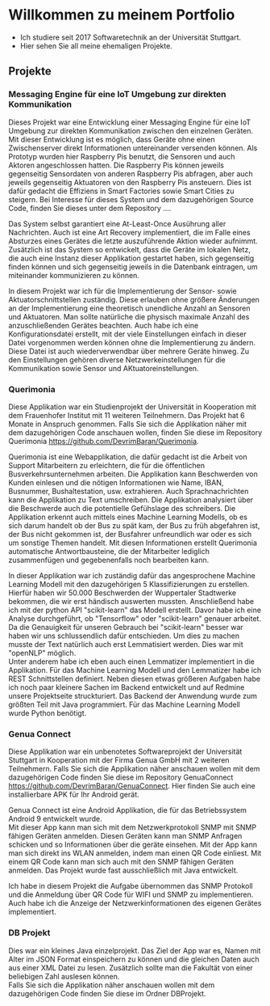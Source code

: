 # Willkommen zu meinem Portfolio
- Ich studiere seit 2017 Softwaretechnik an der Universität Stuttgart. <br />
- Hier sehen Sie all meine ehemaligen Projekte. <br />

## Projekte
### Messaging Engine für eine IoT Umgebung zur direkten Kommunikation
Dieses Projekt war eine Entwicklung einer Messaging Engine für eine IoT Umgebung zur direkten Kommunikation zwischen den einzelnen Geräten. Mit dieser Entwicklung ist es möglich, dass Geräte ohne einen Zwischenserver direkt Informationen untereinander versenden können. Als Prototyp wurden hier Raspberry Pis benutzt, die Sensoren und auch Aktoren angeschlossen hatten. Die Raspberry Pis können jeweils gegenseitig Sensordaten von anderen Raspberry Pis abfragen, aber auch jeweils gegenseitig Aktuatoren von den Raspberry Pis ansteuern. Dies ist dafür gedacht die Effiziens in Smart Factories sowie Smart Cities zu steigern. Bei Interesse für dieses System und dem dazugehörigen Source Code, finden Sie dieses unter dem Repository ....<br />

Das System selbst garantiert eine At-Least-Once Ausührung aller Nachrichten. Auch ist eine Art Recovery implementiert, die im Falle eines Absturzes eines Gerätes die letzte auszuführende Aktion wieder aufnimmt. Zusätzlich ist das System so entwickelt, dass die Geräte im lokalen Netz, die auch eine Instanz dieser Applikation gestartet haben, sich gegenseitig finden können und sich gegenseitig jeweils in die Datenbank eintragen, um miteinander kommunizieren zu können.<br />

In diesem Projekt war ich für die Implementierung der Sensor- sowie Aktuatorschnittstellen zuständig. Diese erlauben ohne größere Änderungen an der Implementierung eine theoretisch unendliche Anzahl an Sensoren und Aktuatoren. Man sollte natürliche die physisch maximale Anzahl des anzuschließenden Gerätes beachten. Auch habe ich eine Konfigurationsdatei erstellt, mit der viele Einstellungen einfach in dieser Datei vorgenommen werden können ohne die Implementierung zu ändern. Diese Datei ist auch wiederverwendbar über mehrere Geräte hinweg. Zu den Einstellungen gehören diverse Netzwerkeinstellungen für die Kommunikation sowie Sensor und AKtuatoreinstellungen.

### Querimonia
Diese Applikation war ein Studienprojekt der Universität in Kooperation mit dem Frauenhofer Institut mit 11 weiteren Teilnehmern. Das Projekt hat 6 Monate in Anspruch genommen. Falls Sie sich die Applikation näher mit dem dazugehörigen Code anschauen wollen, finden Sie diese im Repository Querimonia https://github.com/DevrimBaran/Querimonia. <br />

Querimonia ist eine Webapplikation, die dafür gedacht ist die Arbeit von Support Mitarbeitern zu erleichtern, die für die öffentlichen Busverkehrsunternehmen arbeiten. Die Applikation kann Beschwerden von Kunden einlesen und die nötigen Informationen wie Name, IBAN, Busnummer, Bushaltestation, usw. extrahieren. Auch Sprachnachrichten kann die Applikation zu Text umschreiben. Die Applikation analysiert über die Beschwerde auch die potentielle Gefühslage des schreibers. Die Applikation erkennt auch mittels eines Machine Learning Modells, ob es sich darum handelt ob der Bus zu spät kam, der Bus zu früh abgefahren ist, der Bus nicht gekommen ist, der Busfahrer unfreundlich war oder es sich um sonstige Themen handelt. Mit diesen Informationen erstellt Querimonia automatische Antwortbausteine, die der Mitarbeiter lediglich zusammenfügen und gegebenenfalls noch bearbeiten kann. <br />

In dieser Applikation war ich zuständig dafür das angesprochene Machine Learning Modell mit den dazugehörigen 5 Klassifizierungen zu erstellen. Hierfür haben wir 50.000 Beschwerden der Wuppertaler Stadtwerke bekommen, die wir erst händisch auswerten mussten. Anschließend habe ich mit der python API "scikit-learn" das Modell erstellt. Davor habe ich eine Analyse durchgeführt, ob "Tensorflow" oder "scikit-learn" genauer arbeitet. Da die Genauigkeit für unseren Gebrauch bei "scikit-learn" besser war haben wir uns schlussendlich dafür entschieden. Um dies zu machen musste der Text natürlich auch erst Lemmatisiert werden. Dies war mit "openNLP" möglich. <br />
Unter anderem habe ich eben auch einen Lemmatizer implementiert in die Applikation. Für das Machine Learning Modell und den Lemmatizer habe ich REST Schnittstellen definiert. Neben diesen etwas größeren Aufgaben habe ich noch paar kleinere Sachen im Backend entwickelt und auf Redmine unsere Projektseite struckturiert. Das Backend der Anwendung wurde zum größten Teil mit Java programmiert. Für das Machine Learning Modell wurde Python benötigt.

### Genua Connect
Diese Applikation war ein unbenotetes Softwareprojekt der Universität Stuttgart in Kooperation mit der Firma Genua GmbH mit 2 weiteren Teilnehmern. Falls Sie sich die Applikation näher anschauen wollen mit dem dazugehörigen Code finden Sie diese im Repository GenuaConnect https://github.com/DevrimBaran/GenuaConnect. Hier finden Sie auch eine installierbare APK für Ihr Android gerät. <br />

Genua Connect ist eine Android Applikation, die für das Betriebssystem Android 9 entwickelt wurde. <br />
Mit dieser App kann man sich mit dem Netzwerkprotokoll SNMP mit SNMP fähigen Geräten anmelden. Diesen Geräten kann man SNMP Anfragen schicken und so Informationen über die geräte einsehen. Mit der App kann man sich direkt ins WLAN anmelden, indem man einen QR Code einliest. Mit einem QR Code kann man sich auch mit den SNMP fähigen Geräten anmelden. Das Projekt wurde fast ausschließlich mit Java entwickelt. <br />

Ich habe in diesem Projekt die Aufgabe übernommen das SNMP Protokoll und die Anmeldung über QR Code für WIFI und SNMP zu implementieren. Auch habe ich die Anzeige der Netzwerkinformationen des eigenen Gerätes implementiert.

### DB Projekt
Dies war ein kleines Java einzelprojekt. Das Ziel der App war es, Namen mit Alter im JSON Format einspeichern zu können und die gleichen Daten auch aus einer XML Datei zu lesen. Zusätzlich sollte man die Fakultät von einer beliebigen Zahl auslesen können. <br />
Falls Sie sich die Applikation näher anschauen wollen mit dem dazugehörigen Code finden Sie diese im Ordner DBProjekt.
